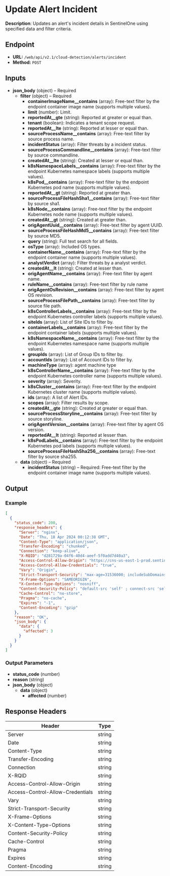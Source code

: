 # Update Alert Incident

**Description**: Updates an alert's incident details in SentinelOne using specified data and filter criteria.

## Endpoint

- **URL:** `/web/api/v2.1/cloud-detection/alerts/incident`
- **Method:** `POST`
## Inputs

- **json_body** (object) – Required
  - **filter** (object) – Required
    - **containerImageName__contains** (array): Free-text filter by the endpoint container image name (supports multiple values).
    - **limit** (number): Limit.
    - **reportedAt__gte** (string): Reported at greater or equal than.
    - **tenant** (boolean): Indicates a tenant scope request.
    - **reportedAt__lte** (string): Reported at lesser or equal than.
    - **sourceProcessName__contains** (array): Free-text filter by source process name.
    - **incidentStatus** (array): Filter threats by a incident status.
    - **sourceProcessCommandline__contains** (array): Free-text filter by source commandline.
    - **createdAt__lte** (string): Created at lesser or equal than.
    - **k8sNamespaceLabels__contains** (array): Free-text filter by the endpoint Kubernetes namespace labels (supports multiple values).
    - **k8sPod__contains** (array): Free-text filter by the endpoint Kubernetes pod name (supports multiple values).
    - **reportedAt__gt** (string): Reported at greater than.
    - **sourceProcessFileHashSha1__contains** (array): Free-text filter by source sha1.
    - **k8sNode__contains** (array): Free-text filter by the endpoint Kubernetes node name (supports multiple values).
    - **createdAt__gt** (string): Created at greater than.
    - **origAgentUuid__contains** (array): Free-text filter by agent UUID.
    - **sourceProcessFileHashMd5__contains** (array): Free-text filter by source MD5.
    - **query** (string): Full text search for all fields.
    - **osType** (array): Included OS types.
    - **containerName__contains** (array): Free-text filter by the endpoint container name (supports multiple values).
    - **analystVerdict** (array): Filter threats by a analyst verdict.
    - **createdAt__lt** (string): Created at lesser than.
    - **origAgentName__contains** (array): Free-text filter by agent name.
    - **ruleName__contains** (array): Free-text filter by rule name
    - **origAgentOsRevision__contains** (array): Free-text filter by agent OS revision.
    - **sourceProcessFilePath__contains** (array): Free-text filter by source file path.
    - **k8sControllerLabels__contains** (array): Free-text filter by the endpoint Kubernetes controller labels (supports multiple values).
    - **siteIds** (array): List of Site IDs to filter by.
    - **containerLabels__contains** (array): Free-text filter by the endpoint container labels (supports multiple values).
    - **k8sNamespaceName__contains** (array): Free-text filter by the endpoint Kubernetes namespace name (supports multiple values).
    - **groupIds** (array): List of Group IDs to filter by.
    - **accountIds** (array): List of Account IDs to filter by.
    - **machineType** (array): agent machine type
    - **k8sControllerName__contains** (array): Free-text filter by the endpoint Kubernetes controller name (supports multiple values).
    - **severity** (array): Severity.
    - **k8sCluster__contains** (array): Free-text filter by the endpoint Kubernetes cluster name (supports multiple values).
    - **ids** (array): A list of Alert IDs.
    - **scopes** (array): Filter results by scope.
    - **createdAt__gte** (string): Created at greater or equal than.
    - **sourceProcessStoryline__contains** (array): Free-text filter by source storyline.
    - **origAgentVersion__contains** (array): Free-text filter by agent OS version.
    - **reportedAt__lt** (string): Reported at lesser than.
    - **k8sPodLabels__contains** (array): Free-text filter by the endpoint Kubernetes pod labels (supports multiple values).
    - **sourceProcessFileHashSha256__contains** (array): Free-text filter by source sha255.
  - **data** (object) – Required
    - **incidentStatus** (string) – Required: Free-text filter by the endpoint container image name (supports multiple values).
## Output

### Example

```json
[
  {
    "status_code": 200,
    "response_headers": {
      "Server": "nginx",
      "Date": "Thu, 18 Apr 2024 00:12:38 GMT",
      "Content-Type": "application/json",
      "Transfer-Encoding": "chunked",
      "Connection": "keep-alive",
      "X-RQID": "d281729a-04f6-40d4-aeef-5f0add7d40a3",
      "Access-Control-Allow-Origin": "https://cns-us-east-1-prod.sentinelone.net",
      "Access-Control-Allow-Credentials": "true",
      "Vary": "Origin",
      "Strict-Transport-Security": "max-age=31536000; includeSubDomains",
      "X-Frame-Options": "SAMEORIGIN",
      "X-Content-Type-Options": "nosniff",
      "Content-Security-Policy": "default-src 'self' ; connect-src 'self' *.sentinelone.net cdn.pendo.io app.pendo.io *.pendo.io data.pendo.io *.scalyr.com *.storage.googleapis.com sentry.io *.sentry.io *.google-analytics.com *.gstatic.com unpkg.com cdn.auth0.com wss://*.sentinelone.net https://www.googletagmanager.com https://cdnjs.cloudflare.com https://dm64t97qsxvuz.cloudfront.net data: ; script-src 'self' 'unsafe-inline' 'unsafe-eval' *.sentinelone.net cdn.pendo.io app.pendo.io pendo-io-static.storage.googleapis.com *.storage.googleapis.com data.pendo.io https://www.google-analytics.com https://www.googletagmanager.com https://unpkg.com https://cdnjs.cloudflare.com https://dm64t97qsxvuz.cloudfront.net ; img-src 'self' *.sentinelone.net *.sentinelone.com dm64t97qsxvuz.cloudfront.net data: https://www.google-analytics.com cdn.pendo.io app.pendo.io *.storage.googleapis.com data.pendo.io ; style-src 'self' 'unsafe-inline' *.sentinelone.net app.pendo.io cdn.pendo.io *.storage.googleapis.com https://cdnjs.cloudflare.com https://dm64t97qsxvuz.cloudfront.net ; font-src 'self' data: *.sentinelone.net https://cdn.auth0.com https://dm64t97qsxvuz.cloudfront.net ; manifest-src 'self' https://dm64t97qsxvuz.cloudfront.net ; frame-src 'self' blob: https://receptive.io https://*.pendo.io https://pendo-io-extensions.storage.googleapis.com/ https://*.youtube.com *.sentinelone.net *.scalyr.com; frame-ancestors 'self' app.pendo.io *.sentinelone.net; object-src 'none'",
      "Cache-Control": "no-store",
      "Pragma": "no-cache",
      "Expires": "-1",
      "Content-Encoding": "gzip"
    },
    "reason": "OK",
    "json_body": {
      "data": {
        "affected": 3
      }
    }
  }
]
```
### Output Parameters

- **status_code** (number)
- **reason** (string)
- **json_body** (object)
  - **data** (object)
    - **affected** (number)
## Response Headers

| Header | Type |
|--------|------|
| Server | string |
| Date | string |
| Content-Type | string |
| Transfer-Encoding | string |
| Connection | string |
| X-RQID | string |
| Access-Control-Allow-Origin | string |
| Access-Control-Allow-Credentials | string |
| Vary | string |
| Strict-Transport-Security | string |
| X-Frame-Options | string |
| X-Content-Type-Options | string |
| Content-Security-Policy | string |
| Cache-Control | string |
| Pragma | string |
| Expires | string |
| Content-Encoding | string |
